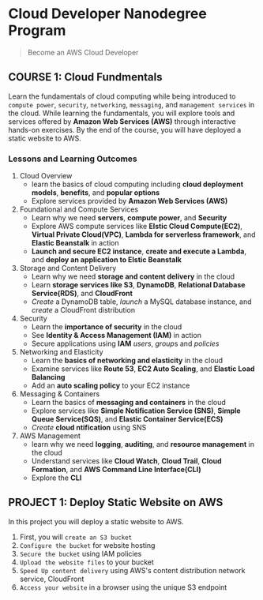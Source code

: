 # Cloud Developer Nanodegree Program
> Become an AWS Cloud Developer

## COURSE 1: Cloud Fundmentals
Learn the fundamentals of cloud computing while being introduced to `compute power`, `security`, `networking`, `messaging`, and `management services` in the cloud. While learning the fundamentals, you will explore tools and services offered by **Amazon Web Services (AWS)** through interactive hands-on exercises. By the end of the course, you will have deployed a static website to AWS.

### Lessons and Learning Outcomes
1. Cloud Overview
    * learn the basics of cloud computing including **cloud deployment models**, **benefits**, and **popular options**
    * Explore services provided by **Amazon Web Services (AWS)**
2. Foundational and Compute Services
    * Learn why we need **servers**, **compute power**, and **Security**
    * Explore AWS compute services like **Elstic Cloud Compute(EC2)**, **Virtual Private Cloud(VPC)**, **Lambda for serverless framework**, and **Elastic Beanstalk** in action
    * **Launch and secure EC2 instance**, **create and execute a Lambda**, and **deploy an application to Elstic Beanstalk**
3. Storage and Content Delivery
    * Learn why we need **storage and content delivery** in the cloud
    * Learn **storage services like S3**, **DynamoDB**, **Relational Database Service(RDS)**, and **CloudFront**
    * *Create* a DynamoDB table, *launch* a MySQL database instance, and *create* a CloudFront distribution 
4. Security
    * Learn the **importance of security** in the cloud
    * See **Identity & Access Management (IAM)** in action
    * Secure applications using **IAM** *users*, *group*s and *policies*
5. Networking and Elasticity
    * Learn the **basics of networking and elasticity** in the cloud
    * Examine services like **Route 53**, **EC2 Auto Scaling**, and **Elastic Load Balancing**
    * Add an **auto scaling policy** to your EC2 instance
6. Messaging & Containers 
    * Learn the basics of **messaging and containers** in the cloud
    * Explore services like **Simple Notification Service (SNS)**, **Simple Queue Service(SQS)**, and **Elastic Container Service(ECS)**
    * *Create* **cloud ntification** using SNS
7. AWS Management 
    * learn why we need **logging**, **auditing**, and **resource management** in the cloud
    * Understand services like **Cloud Watch**, **Cloud Trail**, **Cloud Formation**, and **AWS Command Line Interface(CLI)**
    * Explore the **CLI**
    
## PROJECT 1: Deploy Static Website on AWS

In this project you will deploy a static website to AWS. 
1. First, you will `create an S3 bucket`
2. `Configure the bucket` for website hosting 
3. `Secure the bucket` using IAM policies 
4. `Upload the website files` to your bucket
5. `Speed Up content delivery` using AWS's content distribution network service, CloudFront
6. `Access your website` in a browser using the unique S3 endpoint

